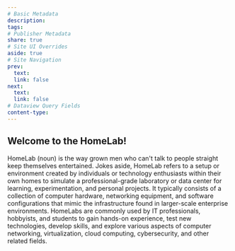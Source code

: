 ```yaml
---
# Basic Metadata
description:  
tags: 
# Publisher Metadata
share: true
# Site UI Overrides
aside: true
# Site Navigation
prev: 
  text: 
  link: false
next:
  text: 
  link: false
# Dataview Query Fields
content-type: 
---
```

## Welcome to the HomeLab!
HomeLab (noun) is the way grown men who can't talk to people straight keep themselves entertained. Jokes aside, HomeLab refers to a setup or environment created by individuals or technology enthusiasts within their own homes to simulate a professional-grade laboratory or data center for learning, experimentation, and personal projects. It typically consists of a collection of computer hardware, networking equipment, and software configurations that mimic the infrastructure found in larger-scale enterprise environments. HomeLabs are commonly used by IT professionals, hobbyists, and students to gain hands-on experience, test new technologies, develop skills, and explore various aspects of computer networking, virtualization, cloud computing, cybersecurity, and other related fields. 